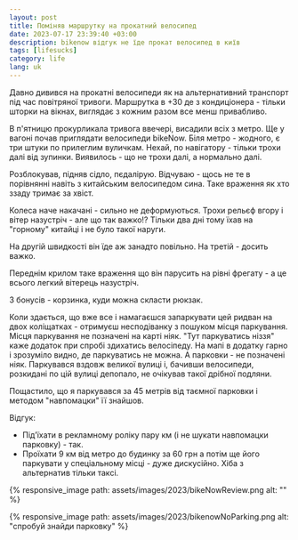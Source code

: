 ```yaml
---
layout: post
title: Поміняв маршрутку на прокатний велосипед
date: 2023-07-17 23:39:40 +03:00
description: bikenow відгук не їде прокат велосипед в київ
tags: [lifesucks]
category: life
lang: uk
---
```


Давно дивився на прокатні велосипеди як на альтернативний транспорт під час повітряної тривоги.
Маршрутка в +30 де з кондиціонера - тільки шторки на вікнах, виглядає з кожним разом все менш привабливо.

В п'ятницю прокурликала тривога ввечері, висадили всіх з метро.
Ще у вагоні почав приглядати велосипеди bikeNow.
Біля метро - жодного, є три штуки по прилеглим вуличкам. 
Нехай, по навігатору - тільки трохи далі від зупинки. 
Виявилось - що не трохи далі, а нормально далі. 

Розблокував, підняв сідло, пєдалірую.
Відчуваю - щось не те в порівнянні навіть з китайським велосипедом сина.
Таке враження як хто ззаду тримає за хвіст.

Колеса наче накачані - сильно не деформуються.
Трохи рельєф вгору і вітер назустріч - але що так важко!?
Тільки два дні тому їхав на "горному" китайці і не було такої наруги.

На другій швидкості він їде аж занадто повільно. 
На третій - досить важко.

Переднім крилом таке враження що він парусить на рівні фрегату - а це всього легкий вітерець назустріч.

З бонусів - корзинка, куди можна скласти рюкзак.

Коли здається, що вже все і намагаєшся запаркувати цей ридван на двох коліщатках - отримуєш несподіванку з пошуком місця паркування.
Місця паркування не позначені на карті ніяк.
"Тут паркуватись ніззя" каже додаток при спробі здихатись велосіпеду.
На мапі в додатку гарно і зрозуміло видно, де паркуватись не можна.
А парковки - не позначені ніяк.
Паркувався вздовж великої вулиці і, бачивши велосипеди, розкидані по цій вулиці депопало, не очікував такої дрібної подляни.

Пощастило, що я паркувався за 45 метрів від таємної парковки і методом "навпомацки" її знайшов.

Відгук:
* Під'їхати в рекламному роліку пару км (і не шукати навпомацки парковку) - так. 
* Проїхати 9 км від метро до будинку за 60 грн а потім ще його паркувати у спеціальному місці - дуже дискусійно.
  Хіба з альтернатив тільки таксі.

{% responsive_image path: assets/images/2023/bikeNowReview.png alt: "" %}

{% responsive_image path: assets/images/2023/bikenowNoParking.png alt: "спробуй знайди парковку" %}
